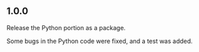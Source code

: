 1.0.0
-----

Release the Python portion as a package.

Some bugs in the Python code were fixed, and a test was added.
